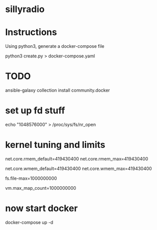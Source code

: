# sillyradio

# Instructions
Using python3, generate a docker-compose file

python3 create.py > docker-compose.yaml

# TODO
ansible-galaxy collection install community.docker

# set up fd stuff
echo "1048576000" > /proc/sys/fs/nr_open

# kernel tuning and limits
net.core.rmem_default=419430400
net.core.rmem_max=419430400

net.core.wmem_default=419430400
net.core.wmem_max=419430400

fs.file-max=1000000000

vm.max_map_count=1000000000

# now start docker
docker-compose up -d

